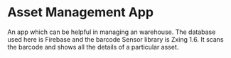 # Asset Management App
An app which can be helpful in managing an warehouse. The database used here is Firebase and the barcode Sensor library is Zxing 1.6. It scans the barcode and shows all the details of a particular asset.

